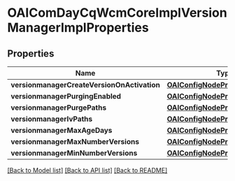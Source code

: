# OAIComDayCqWcmCoreImplVersionManagerImplProperties

## Properties
Name | Type | Description | Notes
------------ | ------------- | ------------- | -------------
**versionmanagerCreateVersionOnActivation** | [**OAIConfigNodePropertyBoolean***](OAIConfigNodePropertyBoolean.md) |  | [optional] 
**versionmanagerPurgingEnabled** | [**OAIConfigNodePropertyBoolean***](OAIConfigNodePropertyBoolean.md) |  | [optional] 
**versionmanagerPurgePaths** | [**OAIConfigNodePropertyArray***](OAIConfigNodePropertyArray.md) |  | [optional] 
**versionmanagerIvPaths** | [**OAIConfigNodePropertyArray***](OAIConfigNodePropertyArray.md) |  | [optional] 
**versionmanagerMaxAgeDays** | [**OAIConfigNodePropertyInteger***](OAIConfigNodePropertyInteger.md) |  | [optional] 
**versionmanagerMaxNumberVersions** | [**OAIConfigNodePropertyInteger***](OAIConfigNodePropertyInteger.md) |  | [optional] 
**versionmanagerMinNumberVersions** | [**OAIConfigNodePropertyInteger***](OAIConfigNodePropertyInteger.md) |  | [optional] 

[[Back to Model list]](../README.md#documentation-for-models) [[Back to API list]](../README.md#documentation-for-api-endpoints) [[Back to README]](../README.md)


